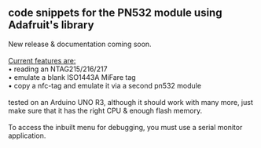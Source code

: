 ## code snippets for the PN532 module using Adafruit's library

New release & documentation coming soon.<br>
<br>
<ins>Current features are: </ins> <br>
• reading an NTAG215/216/217<br>
• emulate a blank ISO1443A MiFare tag<br>
• copy a nfc-tag and emulate it via a second pn532 module<br>
<br>
tested on an Arduino UNO R3, although it should work with many more, just make sure that it has the right CPU & enough flash memory.<br>  
To access the inbuilt menu for debugging, you must use a serial monitor application.
